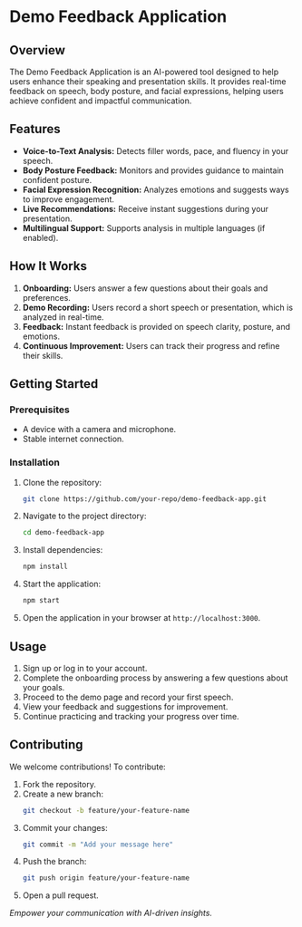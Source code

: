 # Demo Feedback Application

## Overview
The Demo Feedback Application is an AI-powered tool designed to help users enhance their speaking and presentation skills. It provides real-time feedback on speech, body posture, and facial expressions, helping users achieve confident and impactful communication.

## Features
- **Voice-to-Text Analysis:** Detects filler words, pace, and fluency in your speech.
- **Body Posture Feedback:** Monitors and provides guidance to maintain confident posture.
- **Facial Expression Recognition:** Analyzes emotions and suggests ways to improve engagement.
- **Live Recommendations:** Receive instant suggestions during your presentation.
- **Multilingual Support:** Supports analysis in multiple languages (if enabled).

## How It Works
1. **Onboarding:** Users answer a few questions about their goals and preferences.
2. **Demo Recording:** Users record a short speech or presentation, which is analyzed in real-time.
3. **Feedback:** Instant feedback is provided on speech clarity, posture, and emotions.
4. **Continuous Improvement:** Users can track their progress and refine their skills.

## Getting Started

### Prerequisites
- A device with a camera and microphone.
- Stable internet connection.

### Installation
1. Clone the repository:
   ```bash
   git clone https://github.com/your-repo/demo-feedback-app.git
   ```
2. Navigate to the project directory:
   ```bash
   cd demo-feedback-app
   ```
3. Install dependencies:
   ```bash
   npm install
   ```
4. Start the application:
   ```bash
   npm start
   ```
5. Open the application in your browser at `http://localhost:3000`.

## Usage
1. Sign up or log in to your account.
2. Complete the onboarding process by answering a few questions about your goals.
3. Proceed to the demo page and record your first speech.
4. View your feedback and suggestions for improvement.
5. Continue practicing and tracking your progress over time.

## Contributing
We welcome contributions! To contribute:
1. Fork the repository.
2. Create a new branch:
   ```bash
   git checkout -b feature/your-feature-name
   ```
3. Commit your changes:
   ```bash
   git commit -m "Add your message here"
   ```
4. Push the branch:
   ```bash
   git push origin feature/your-feature-name
   ```
5. Open a pull request.


*Empower your communication with AI-driven insights.*

